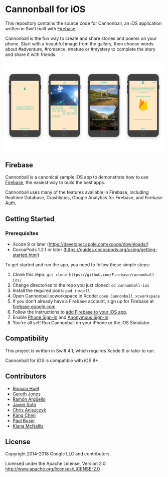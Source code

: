 # Cannonball for iOS

This repository contains the source code for Cannonball, an iOS application written in Swift built with [Firebase](https://firebase.google.com/).

Cannonball is the fun way to create and share stories and poems on your phone. Start with a beautiful image from the gallery, then choose words about #adventure, #romance, #nature or #mystery to complete the story and share it with friends.

![Screenshots of Cannonball for iOS](screenshot.png "Screenshots of Cannonball for iOS")

## Firebase

Cannonball is a canonical sample iOS app to demonstrate how to use [Firebase](https://firebase.google.com/), the easiest way to build the best apps.

Cannonball uses many of the features available in Firebase, including Realtime Database, Crashlytics, Google Analytics for Firebase, and Firebase Auth.

## Getting Started


### Prerequisites

* Xcode 9 or later (https://developer.apple.com/xcode/downloads/)
* CocoaPods 1.2.1 or later (https://guides.cocoapods.org/using/getting-started.html)

To get started and run the app, you need to follow these simple steps:

1. Clone this repo: `git clone https://github.com/Firebase/cannonball-ios/`
1. Change directories to the repo you just cloned: `cd cannonball-ios`
1. Install the required pods: `pod install`
1. Open Cannonball.xcworkspace in Xcode: `open Cannonball.xcworkspace`
1. If you don't already have a Firebase account, sign up for Firebase at [firebase.google.com](https://firebase.google.com/)
1. Follow the instructions to [add Firebase to your iOS app](https://firebase.google.com/docs/ios/setup#add_firebase_to_your_app).
1. Enable [Phone Sign-In](https://firebase.google.com/docs/auth/ios/phone-auth) and [Anonymous Sign-In](https://firebase.google.com/docs/auth/ios/anonymous-auth).
1. You're all set! Run Cannonball on your iPhone or the iOS Simulator.

## Compatibility

This project is written in Swift 4.1, which requires Xcode 9 or later to run.

Cannonball for iOS is compatible with iOS 8+.

## Contributors

* [Romain Huet](https://twitter.com/romainhuet)
* [Gareth Jones](https://twitter.com/gpj)
* [Ramón Argüello](https://twitter.com/monchote)
* [Javier Soto](https://twitter.com/Javi)
* [Chris Aniszczyk](https://twitter.com/cra)
* [Kang Chen](https://twitter.com/kang)
* [Paul Buser](https://twitter.com/pcbuser)
* [Kiana McNellis](http://kmcnellis.com/)

## License

Copyright 2014-2018 Google LLC and contributors.

Licensed under the Apache License, Version 2.0: http://www.apache.org/licenses/LICENSE-2.0
